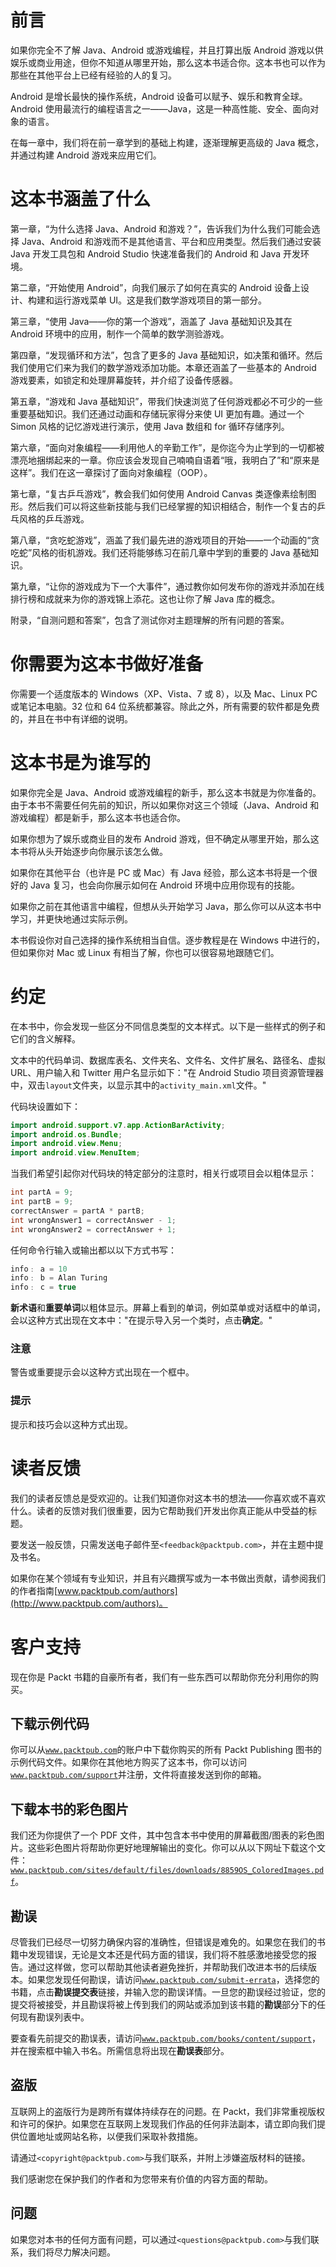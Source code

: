 # 前言

如果你完全不了解 Java、Android 或游戏编程，并且打算出版 Android 游戏以供娱乐或商业用途，但你不知道从哪里开始，那么这本书适合你。这本书也可以作为那些在其他平台上已经有经验的人的复习。

Android 是增长最快的操作系统，Android 设备可以赋予、娱乐和教育全球。Android 使用最流行的编程语言之一——Java，这是一种高性能、安全、面向对象的语言。

在每一章中，我们将在前一章学到的基础上构建，逐渐理解更高级的 Java 概念，并通过构建 Android 游戏来应用它们。

# 这本书涵盖了什么

第一章，“为什么选择 Java、Android 和游戏？”，告诉我们为什么我们可能会选择 Java、Android 和游戏而不是其他语言、平台和应用类型。然后我们通过安装 Java 开发工具包和 Android Studio 快速准备我们的 Android 和 Java 开发环境。

第二章，“开始使用 Android”，向我们展示了如何在真实的 Android 设备上设计、构建和运行游戏菜单 UI。这是我们数学游戏项目的第一部分。

第三章，“使用 Java——你的第一个游戏”，涵盖了 Java 基础知识及其在 Android 环境中的应用，制作一个简单的数学测验游戏。

第四章，“发现循环和方法”，包含了更多的 Java 基础知识，如决策和循环。然后我们使用它们来为我们的数学游戏添加功能。本章还涵盖了一些基本的 Android 游戏要素，如锁定和处理屏幕旋转，并介绍了设备传感器。

第五章，“游戏和 Java 基础知识”，带我们快速浏览了任何游戏都必不可少的一些重要基础知识。我们还通过动画和存储玩家得分来使 UI 更加有趣。通过一个 Simon 风格的记忆游戏进行演示，使用 Java 数组和 for 循环存储序列。

第六章，“面向对象编程——利用他人的辛勤工作”，是你迄今为止学到的一切都被漂亮地捆绑起来的一章。你应该会发现自己喃喃自语着“哦，我明白了”和“原来是这样”。我们在这一章探讨了面向对象编程（OOP）。

第七章，“复古乒乓游戏”，教会我们如何使用 Android Canvas 类逐像素绘制图形。然后我们可以将这些新技能与我们已经掌握的知识相结合，制作一个复古的乒乓风格的乒乓游戏。

第八章，“贪吃蛇游戏”，涵盖了我们最先进的游戏项目的开始——一个动画的“贪吃蛇”风格的街机游戏。我们还将能够练习在前几章中学到的重要的 Java 基础知识。

第九章，“让你的游戏成为下一个大事件”，通过教你如何发布你的游戏并添加在线排行榜和成就来为你的游戏锦上添花。这也让你了解 Java 库的概念。

附录，“自测问题和答案”，包含了测试你对主题理解的所有问题的答案。

# 你需要为这本书做好准备

你需要一个适度版本的 Windows（XP、Vista、7 或 8），以及 Mac、Linux PC 或笔记本电脑。32 位和 64 位系统都兼容。除此之外，所有需要的软件都是免费的，并且在书中有详细的说明。

# 这本书是为谁写的

如果你完全是 Java、Android 或游戏编程的新手，那么这本书就是为你准备的。由于本书不需要任何先前的知识，所以如果你对这三个领域（Java、Android 和游戏编程）都是新手，那么这本书也适合你。

如果你想为了娱乐或商业目的发布 Android 游戏，但不确定从哪里开始，那么这本书将从头开始逐步向你展示该怎么做。

如果你在其他平台（也许是 PC 或 Mac）有 Java 经验，那么这本书将是一个很好的 Java 复习，也会向你展示如何在 Android 环境中应用你现有的技能。

如果你之前在其他语言中编程，但想从头开始学习 Java，那么你可以从这本书中学习，并更快地通过实际示例。

本书假设你对自己选择的操作系统相当自信。逐步教程是在 Windows 中进行的，但如果你对 Mac 或 Linux 有相当了解，你也可以很容易地跟随它们。

# 约定

在本书中，你会发现一些区分不同信息类型的文本样式。以下是一些样式的例子和它们的含义解释。

文本中的代码单词、数据库表名、文件夹名、文件名、文件扩展名、路径名、虚拟 URL、用户输入和 Twitter 用户名显示如下："在 Android Studio 项目资源管理器中，双击`layout`文件夹，以显示其中的`activity_main.xml`文件。"

代码块设置如下：

```java
import android.support.v7.app.ActionBarActivity;
import android.os.Bundle;
import android.view.Menu;
import android.view.MenuItem;
```

当我们希望引起你对代码块的特定部分的注意时，相关行或项目会以粗体显示：

```java
int partA = 9;
int partB = 9;
correctAnswer = partA * partB;
int wrongAnswer1 = correctAnswer - 1;
int wrongAnswer2 = correctAnswer + 1;
```

任何命令行输入或输出都以以下方式书写：

```java
info﹕ a = 10
info﹕ b = Alan Turing
info﹕ c = true

```

**新术语**和**重要单词**以粗体显示。屏幕上看到的单词，例如菜单或对话框中的单词，会以这种方式出现在文本中："在提示导入另一个类时，点击**确定**。"

### 注意

警告或重要提示会以这种方式出现在一个框中。

### 提示

提示和技巧会以这种方式出现。

# 读者反馈

我们的读者反馈总是受欢迎的。让我们知道你对这本书的想法——你喜欢或不喜欢什么。读者的反馈对我们很重要，因为它帮助我们开发出你真正能从中受益的标题。

要发送一般反馈，只需发送电子邮件至`<feedback@packtpub.com>`，并在主题中提及书名。

如果你在某个领域有专业知识，并且有兴趣撰写或为一本书做出贡献，请参阅我们的作者指南[www.packtpub.com/authors](http://www.packtpub.com/authors)。

# 客户支持

现在你是 Packt 书籍的自豪所有者，我们有一些东西可以帮助你充分利用你的购买。

## 下载示例代码

你可以从[`www.packtpub.com`](http://www.packtpub.com)的账户中下载你购买的所有 Packt Publishing 图书的示例代码文件。如果你在其他地方购买了这本书，你可以访问[`www.packtpub.com/support`](http://www.packtpub.com/support)并注册，文件将直接发送到你的邮箱。

## 下载本书的彩色图片

我们还为你提供了一个 PDF 文件，其中包含本书中使用的屏幕截图/图表的彩色图片。这些彩色图片将帮助你更好地理解输出的变化。你可以从以下网址下载这个文件：[`www.packtpub.com/sites/default/files/downloads/8859OS_ColoredImages.pdf`](http://www.packtpub.com/sites/default/files/downloads/8859OS_ColoredImages.pdf)。

## 勘误

尽管我们已经尽一切努力确保内容的准确性，但错误是难免的。如果您在我们的书籍中发现错误，无论是文本还是代码方面的错误，我们将不胜感激地接受您的报告。通过这样做，您可以帮助其他读者避免挫折，并帮助我们改进本书的后续版本。如果您发现任何勘误，请访问[`www.packtpub.com/submit-errata`](http://www.packtpub.com/submit-errata)，选择您的书籍，点击**勘误提交表**链接，并输入您的勘误详情。一旦您的勘误经过验证，您的提交将被接受，并且勘误将被上传到我们的网站或添加到该书籍的**勘误**部分下的任何现有勘误列表中。

要查看先前提交的勘误表，请访问[`www.packtpub.com/books/content/support`](https://www.packtpub.com/books/content/support)，并在搜索框中输入书名。所需信息将出现在**勘误表**部分。

## 盗版

互联网上的盗版行为是跨所有媒体持续存在的问题。在 Packt，我们非常重视版权和许可的保护。如果您在互联网上发现我们作品的任何非法副本，请立即向我们提供位置地址或网站名称，以便我们采取补救措施。

请通过`<copyright@packtpub.com>`与我们联系，并附上涉嫌盗版材料的链接。

我们感谢您在保护我们的作者和为您带来有价值的内容方面的帮助。

## 问题

如果您对本书的任何方面有问题，可以通过`<questions@packtpub.com>`与我们联系，我们将尽力解决问题。
